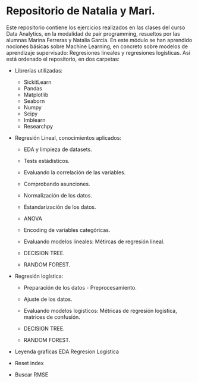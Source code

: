 # Repositorio de Natalia y Mari.
Este repositorio contiene los ejercicios realizados en las clases del curso Data Analytics, en la modalidad de pair programming, resueltos por las alumnas Marina Ferreras y Natalia García. 
En este módulo se han aprendido nociones básicas sobre Machine Learning, en concreto sobre modelos de aprendizaje supervisado: Regresiones lineales y regresiones logísticas. Así está ordenado el repositorio, en dos carpetas:
  - Librerías utilizadas:
    - SickitLearn 
    - Pandas
    - Matplotlib 
    - Seaborn
    - Numpy
    - Scipy
    - Imblearn
    - Researchpy
    
  - Regresión Líneal, conocimientos aplicados:
    - EDA y limpieza de datasets.
  
    - Tests estádisticos.
    
    - Evaluando la correlación de las variables.
    
    - Comprobando asunciones.
    
    - Normalización de los datos.
    
    - Estandarización de los datos. 
    
    - ANOVA
    
    - Encoding de variables categóricas.
    
    - Evaluando modelos lineales: Métircas de regresión lineal.
    
    - DECISION TREE.
    
    - RANDOM FOREST.
    
  - Regresión logística:
  
    - Preparación de los datos - Preprocesamiento.
    
    - Ajuste de los datos.
    
    - Evaluando modelos logistícos: Métricas de regresión logistíca, matrices de confusión.
    
    - DECISION TREE. 
    
    - RANDOM FOREST.
    
    
  

     
      


- Leyenda graficas EDA Regresion Logistica
- Reset index
- Buscar RMSE

